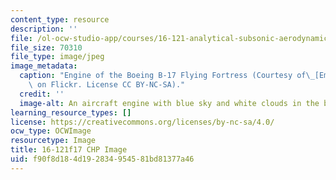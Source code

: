 ```yaml
---
content_type: resource
description: ''
file: /ol-ocw-studio-app/courses/16-121-analytical-subsonic-aerodynamics-fall-2017/f90f8d184d192834954581bd81377a46_16-121f17.jpg
file_size: 70310
file_type: image/jpeg
image_metadata:
  caption: "Engine of the Boeing B-17 Flying Fortress (Courtesy of\_[Emmanuel\_Marion](https://www.flickr.com/photos/nikkormat777/6137054828/in/photostream/)\
    \ on Flickr. License CC BY-NC-SA)."
  credit: ''
  image-alt: An aircraft engine with blue sky and white clouds in the background
learning_resource_types: []
license: https://creativecommons.org/licenses/by-nc-sa/4.0/
ocw_type: OCWImage
resourcetype: Image
title: 16-121f17 CHP Image
uid: f90f8d18-4d19-2834-9545-81bd81377a46
---
```

